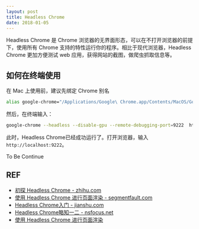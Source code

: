 ```yaml
---
layout: post
title: Headless Chrome
date: 2018-01-05
---
```


Headless Chrome 是 Chrome 浏览器的无界面形态，可以在不打开浏览器的前提下，使用所有 Chrome 支持的特性运行你的程序。相比于现代浏览器，Headless Chrome 更加方便测试 web 应用，获得网站的截图，做爬虫抓取信息等。

## 如何在终端使用

在 Mac 上使用前，建议先绑定 Chrome 别名

```sh
alias google-chrome="/Applications/Google\ Chrome.app/Contents/MacOS/Google\ Chrome"
```

然后，在终端输入：

```sh
google-chrome --headless --disable-gpu --remote-debugging-port=9222  https://github.com
```

此时，Headless Chrome已经成功运行了。打开浏览器，输入 `http://localhost:9222`。

To Be Continue

## REF

- [初探 Headless Chrome - zhihu.com][zhihu]
- [使用 Headless Chrome 进行页面渲染 - segmentfault.com][seg]
- [Headless Chrome入门 - jianshu.com][jianshu]
- [Headless Chrome略知一二 - nsfocus.net][nsfocus]
- [使用 Headless Chrome 进行页面渲染][zhihu2]

[zhihu]: https://zhuanlan.zhihu.com/p/27100187
[seg]: https://segmentfault.com/a/1190000009353359
[jianshu]: https://www.jianshu.com/p/aec4b1216011
[nsfocus]: http://blog.nsfocus.net/headless-chrome/
[zhihu2]: https://zhuanlan.zhihu.com/p/26810049